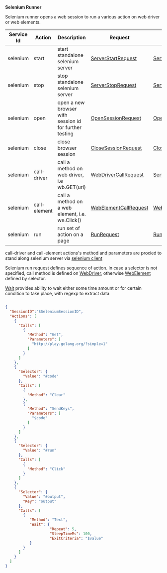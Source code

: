 
**Selenium Runner** 

Selenium runner opens a web session to run a various action on web driver or web elements.

| Service Id | Action | Description | Request | Response |
| --- | --- | --- | --- | --- |
| selenium | start | start standalone selenium server | [ServerStartRequest](service_contract.go) | [ServerStartResponse](service_contract.go) |
| selenium | stop | stop standalone selenium server | [ServerStopRequest](service_contract.go) | [ServerStopResponse](service_contract.go) |
| selenium | open | open a new browser with session id for further testing | [OpenSessionRequest](service_contract.go) | [OpenSessionResponse](service_contract.go) |
| selenium | close | close browser session | [CloseSessionRequest](service_contract.go) | [CloseSessionResponse](service_contract.go) |
| selenium | call-driver | call a method on web driver, i.e wb.GET(url)| [WebDriverCallRequest](service_contract.go) | [ServiceCallResponse](service_contract.go) |
| selenium | call-element | call a method on a web element, i.e. we.Click() | [WebElementCallRequest](service_contract.go) | [WebElementCallResponse](service_contract.go) |
| selenium | run | run set of action on a page | [RunRequest](service_contract.go) | [RunResponse](service_contract.go) |

call-driver and call-element actions's method and parameters are proxied to stand along selenium server via [selenium client](http://github.com/tebeka/selenium)


Selenium run request defines sequence of action. In case a selector is not specified, call method is defined on [WebDriver](https://github.com/tebeka/selenium/blob/master/selenium.go#L213), 
otherwise [WebElement](https://github.com/tebeka/selenium/blob/master/selenium.go#L370) defined by selector.

[Wait](./../../repeatable.go)  provides ability to wait either some time amount or for certain condition to take place, with regexp to extract data

```json

{
  "SessionID":"$SeleniumSessionID",
  "Actions": [
    {
      "Calls": [
        {
          "Method": "Get",
          "Parameters": [
            "http://play.golang.org/?simple=1"
          ]
        }
      ]
    },
    {
      "Selector": {
        "Value": "#code"
      },
      "Calls": [
        {
          "Method": "Clear"
        },
        {
          "Method": "SendKeys",
          "Parameters": [
            "$code"
          ]
        }
      ]
    },
    {
      "Selector": {
        "Value": "#run"
      },
      "Calls": [
        {
          "Method": "Click"
        }
      ]
    },
    {
      "Selector": {
        "Value": "#output",
        "Key": "output"
      },
      "Calls": [
        {
           "Method": "Text",
           "Wait": {
                    "Repeat": 5,
                    "SleepTimeMs": 100,
                    "ExitCriteria": "$value"
           }
        }
      ]
    }
  ]
}
```
